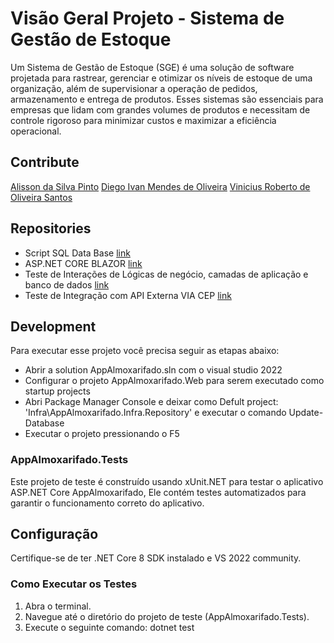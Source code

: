 # Visão Geral Projeto - Sistema de Gestão de Estoque

Um Sistema de Gestão de Estoque (SGE) é uma solução de software projetada para rastrear, gerenciar e otimizar os níveis de estoque de uma organização, além de supervisionar a operação de pedidos, armazenamento e entrega de produtos. Esses sistemas são essenciais para empresas que lidam com grandes volumes de produtos e necessitam de controle rigoroso para minimizar custos e maximizar a eficiência operacional.

## Contribute

[Alisson da Silva Pinto](https://github.com/DevAlissonPinto)
[Diego Ivan Mendes de Oliveira](https://github.com/diegoivanmendes)
[Vinicius Roberto de Oliveira Santos](https://github.com/vroliveira)


## Repositories
* Script SQL Data Base [link](https://github.com/DevAlissonPinto/AppAlmoxarifado/blob/master/AppAlmoxarifadoFiap.Infra.Repository/Sql/script_banco.txt)
* ASP.NET CORE BLAZOR  [link](https://github.com/DevAlissonPinto/AppAlmoxarifado)
* Teste de Interações de Lógicas de negócio, camadas de aplicação e banco de dados [link](https://github.com/DevAlissonPinto/AppAlmoxarifado)
* Teste de Integração com API Externa VIA CEP [link](https://github.com/vroliveira/TesteIntegracaoViaCep)

## Development 

Para executar esse projeto você precisa seguir as etapas abaixo:

* Abrir a solution AppAlmoxarifado.sln com o visual studio 2022
* Configurar o projeto AppAlmoxarifado.Web para serem executado como startup projects
* Abri Package Manager Console e deixar como Defult project: 'Infra\AppAlmoxarifado.Infra.Repository' e executar o comando Update-Database
* Executar o projeto pressionando o F5

### AppAlmoxarifado.Tests

Este projeto de teste é construído usando xUnit.NET para testar o aplicativo ASP.NET Core AppAlmoxarifado, Ele contém testes automatizados para garantir o funcionamento correto do aplicativo.

## Configuração

Certifique-se de ter .NET Core 8 SDK instalado e VS 2022 community.

### Como Executar os Testes

1. Abra o terminal.
2. Navegue até o diretório do projeto de teste (AppAlmoxarifado.Tests).
3. Execute o seguinte comando: dotnet test
